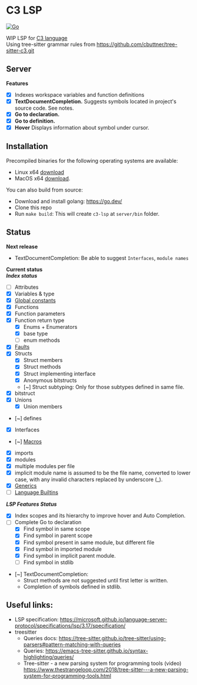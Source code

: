 # C3 LSP
[![Go](https://github.com/pherrymason/c3-lsp/actions/workflows/go.yml/badge.svg)](https://github.com/pherrymason/c3-lsp/actions/workflows/go.yml)

WIP LSP for [C3 language](https://github.com/c3lang/c3c)  
Using tree-sitter grammar rules from https://github.com/cbuttner/tree-sitter-c3.git

## Server
**Features**
- [x] Indexes workspace variables and function definitions
- [x] **TextDocumentCompletion.** Suggests symbols located in project's source code. See notes.
- [x] **Go to declaration.**
- [x] **Go to definition.** 
- [x] **Hover** Displays information about symbol under cursor.

## Installation
Precompiled binaries for the following operating systems are available:

- Linux x64 [download](https://github.com/pherrymason/c3-lsp/releases/download/latest/linux-amd64-c3lsp.zip)  
- MacOS x64 [download](https://github.com/pherrymason/c3-lsp/releases/download/latest/darwin-amd64-c3lsp.zip).

You can also build from source:

- Download and install golang: https://go.dev/
- Clone this repo
- Run `make build`: This will create `c3-lsp` at `server/bin` folder.



## Status
**Next release**
- TextDocumentCompletion: Be able to suggest `Interfaces`, `module names`

**Current status**  
***Index status***
- [ ] Attributes
- [x] Variables & type
- [x] [Global constants]()
- [x] Functions
- [x] Function parameters
- [x] Function return type
    - [x] Enums + Enumerators
    - [x] base type 
    - [ ] enum methods
- [x] [Faults](https://c3-lang.org/references/docs/types/#faults)
- [x] Structs
    - [x] Struct members
    - [x] Struct methods
    - [x] Struct implementing interface
    - [x] Anonymous bitstructs
    - [~] Struct subtyping: Only for those subtypes defined in same file.
- [x] bitstruct
- [x] Unions
    - [x] Union members
- [~] defines
- [x] Interfaces
- [~] [Macros](https://c3-lang.org/references/docs/macros/)
- [x] imports
- [x] modules
- [x] multiple modules per file
- [x] implicit module name is assumed to be the file name, converted to lower case, with any invalid characters replaced by underscore (_).
- [x] [Generics](https://c3-lang.org/references/docs/generics/)
- [ ] [Language Builtins](https://c3-lang.org/references/docs/builtins/)

***LSP Features Status***
- [x] Index scopes and its hierarchy to improve hover and Auto Completion.
- [ ] Complete Go to declaration
  - [x] Find symbol in same scope
  - [x] Find symbol in parent scope
  - [x] Find symbol present in same module, but different file
  - [x] Find symbol in imported module
  - [x] Find symbol in implicit parent module.
  - [ ] Find symbol in stdlib
- [~] TextDocumentCompletion:
    - Struct methods are not suggested until first letter is written.
    - Completion of symbols defined in stdlib.

## Useful links:
- LSP specification: https://microsoft.github.io/language-server-protocol/specifications/lsp/3.17/specification/
- treesitter
  - Queries docs: https://tree-sitter.github.io/tree-sitter/using-parsers#pattern-matching-with-queries
  - Queries: https://emacs-tree-sitter.github.io/syntax-highlighting/queries/
  - Tree-sitter - a new parsing system for programming tools (video) https://www.thestrangeloop.com/2018/tree-sitter---a-new-parsing-system-for-programming-tools.html
